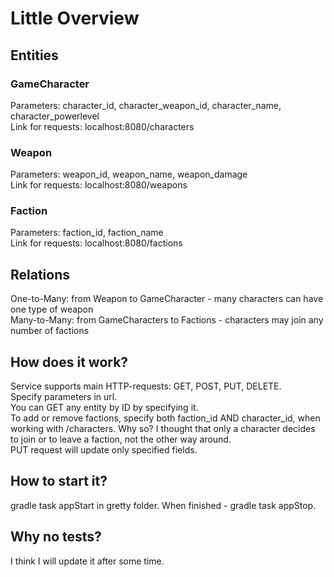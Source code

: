 # Little Overview

## Entities

### GameCharacter
Parameters: character_id, character_weapon_id, character_name, character_powerlevel  
Link for requests: localhost:8080/characters

### Weapon
Parameters: weapon_id, weapon_name, weapon_damage  
Link for requests: localhost:8080/weapons

### Faction
Parameters: faction_id, faction_name  
Link for requests: localhost:8080/factions

## Relations
One-to-Many: from Weapon to GameCharacter - many characters can have one type of weapon  
Many-to-Many: from GameCharacters to Factions - characters may join any number of factions

## How does it work?
Service supports main HTTP-requests: GET, POST, PUT, DELETE.  
Specify parameters in url.  
You can GET any entity by ID by specifying it.  
To add or remove factions, specify both faction_id AND character_id, when working with /characters. Why so? I thought that only a character decides to join or to leave a faction, not the other way around.  
PUT request will update only specified fields.

## How to start it?
gradle task appStart in gretty folder. When finished - gradle task appStop.

## Why no tests?
I think I will update it after some time.
